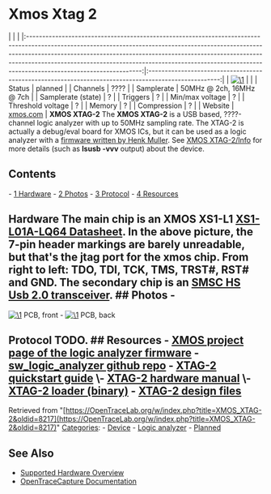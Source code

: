 # Xmos Xtag 2

| | | |:-----------------------------------------------------------------------------------------------------------------------------------------------------------------------------------------------------------------------------------------------------------------------------------------------------------------------------------------------------------:|:----------------------------------------------------------------------------------------------------:| | [![\1](../../assets/hardware/general/\2)](./File:Xmos_xtag2.png.html) | | | Status | planned | | Channels | ???? | | Samplerate | 50MHz @ 2ch, 16MHz @ 7ch | | Samplerate (state) | ? | | Triggers | ? | | Min/max voltage | ? | | Threshold voltage | ? | | Memory | ? | | Compression | ? | | Website | [xmos.com](http://www.xmos.com/products/xkits/debug) | **XMOS XTAG-2** The **XMOS XTAG-2** is a USB based, ????-channel logic analyzer with up to 50MHz sampling rate. The XTAG-2 is actually a debug/eval board for XMOS ICs, but it can be used as a logic analyzer with a [firmware written by Henk Muller](http://www.mail-archive.com/OpenTraceLab-devel@lists.sourceforge.net/msg00094.html). See [XMOS XTAG-2/Info](XMOS_XTAG-2/Info.html "XMOS XTAG-2/Info") for more details (such as **lsusb -vvv** output) about the device. 
## Contents 
\- [1 Hardware](XMOS_XTAG-2.html#Hardware) \- [2 Photos](XMOS_XTAG-2.html#Photos) \- [3 Protocol](XMOS_XTAG-2.html#Protocol) \- [4 Resources](XMOS_XTAG-2.html#Resources) 
## Hardware The main chip is an XMOS XS1-L1 [XS1-L01A-LQ64 Datasheet](https://www.xmos.com/en/download/public/XS1-L01A-LQ64-Datasheet%28X1135E%29.pdf). In the above picture, the 7-pin header markings are barely unreadable, but that's the jtag port for the xmos chip. From right to left: TDO, TDI, TCK, TMS, TRST#, RST# and GND. The secondary chip is an [SMSC HS Usb 2.0 transceiver](http://ww1.microchip.com/downloads/en/DeviceDoc/3310.pdf). ## Photos \- 
[![\1](../../assets/hardware/general/\2)](./File:Xtag-2_front.png.html)
PCB, front
\- 
[![\1](../../assets/hardware/general/\2)](./File:Xtag-2_back.jpeg.html)
PCB, back
## Protocol TODO. ## Resources \- [XMOS project page of the logic analyzer firmware](http://github.xcore.com/repo_index/sw_logic_analyzer_readme.html) \- [sw_logic_analyzer github repo](https://github.com/xcore/sw_logic_analyzer) \- [XTAG-2 quickstart guide](https://www.xmos.com/download/public/XTAG-2-Quick-Start-Guide\(1.1\).pdf) \- [XTAG-2 hardware manual](https://www.xmos.com/download/public/XTAG-2-Hardware-Manual\(1.0\).pdf) \- [XTAG-2 loader (binary)](https://www.xmos.com/download/public/XTAG-2-Loader-%28Binary%29%280.02%29.xe) \- [XTAG-2 design files](http://www.xmos.com/published/xtag-2-design-files)
Retrieved from "[https://OpenTraceLab.org/w/index.php?title=XMOS_XTAG-2&oldid=8217](https://OpenTraceLab.org/w/index.php?title=XMOS_XTAG-2&oldid=8217)" 
[Categories](specialcategories-specialcategories.md): \- [Device](./Category:Device.html "Category:Device") \- [Logic analyzer](./Category:Logic_analyzer.html "Category:Logic analyzer") \- [Planned](./Category:Planned.html "Category:Planned")

## See Also
- [Supported Hardware Overview](../supported-hardware.md)
- [OpenTraceCapture Documentation](../../opentracecapture/overview.md)
